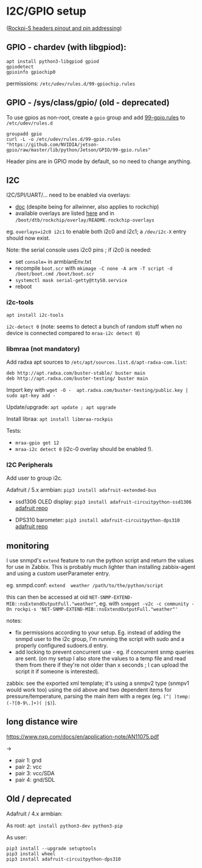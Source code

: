 # I2C/GPIO setup

([Rockpi-S headers pinout and pin 
addressing](https://wiki.radxa.com/RockpiS/hardware/gpio))

## GPIO - chardev (with libgpiod):

```
apt install python3-libgpiod gpiod
gpiodetect
gpioinfo gpiochip0
```

permissions: `/etc/udev/rules.d/99-gpiochip.rules`


## GPIO - /sys/class/gpio/ (old - deprecated)

To use gpios as non-root, create a `gpio` group and add
[99-gpio.rules](https://github.com/NVIDIA/jetson-gpio/raw/master/lib/python/Jetson/GPIO/99-gpio.rules)
to `/etc/udev/rules.d`

```
groupadd gpio
curl -L -o /etc/udev/rules.d/99-gpio.rules "https://github.com/NVIDIA/jetson-gpio/raw/master/lib/python/Jetson/GPIO/99-gpio.rules"
```

Header pins are in GPIO mode by default, so no need to change anything.

## I2C

I2C/SPI/UART/... need to be enabled via overlays:

- [doc](https://docs.armbian.com/User-Guide_Allwinner_overlays/) (despite being
  for allwinner, also applies to rockchip)
- available overlays are listed [here](https://wiki.radxa.com/Device-tree-overlays)
  and in `/boot/dtb/rockchip/overlay/README.rockchip-overlays`

eg. `overlays=i2c0 i2c1` to enable both i2c0 and i2c1; a `/dev/i2c-X` entry
should now exist.

Note: the serial console uses i2c0 pins ; if i2c0 is needed:
- set `console=` in armbianEnv.txt
- recompile `boot.scr` with `mkimage -C none -A arm -T script -d /boot/boot.cmd /boot/boot.scr`
- `systemctl mask serial-getty@ttyS0.service`
- reboot

### i2c-tools

`apt install i2c-tools`

`i2c-detect 0` (note: seems to detect a bunch of random stuff when no device is connected compared to `mraa-i2c detect 0`)

### libmraa (not mandatory)

Add radxa apt sources to `/etc/apt/sources.list.d/apt-radxa-com.list`:

```
deb http://apt.radxa.com/buster-stable/ buster main
deb http://apt.radxa.com/buster-testing/ buster main
```

Import key with `wget -O -  apt.radxa.com/buster-testing/public.key | sudo apt-key add -`

Update/upgrade: `apt update ; apt upgrade`

Install libraa: `apt install libmraa-rockpis`

Tests:

- `mraa-gpio get 12`
- `mraa-i2c detect 0` (i2c-0 overlay should be enabled !).


### I2C Peripherals

Add user to group i2c.

Adafruit / 5.x armbian: `pip3 install adafruit-extended-bus`

- ssd1306 OLED display: `pip3 install adafruit-circuitpython-ssd1306`
  [adafruit repo](https://github.com/adafruit/Adafruit_CircuitPython_SSD1306)

- DPS310 barometer: `pip3 install adafruit-circuitpython-dps310`
  [adafruit repo](https://github.com/adafruit/Adafruit_CircuitPython_DPS310)

## monitoring

I use snmpd's `extend` feature to run the python script and return the values
for use in Zabbix. This is probably much lighter than installing zabbix-agent
and using a custom userParameter entry.

eg. snmpd.conf: `extend  weather /path/to/the/python/script`

this can then be accessed at oid
`NET-SNMP-EXTEND-MIB::nsExtendOutputFull."weather"`, eg. with `snmpget -v2c -c
community -On rockpi-s 'NET-SNMP-EXTEND-MIB::nsExtendOutputFull."weather"'`

notes:

- fix permissions according to your setup. Eg. instead of adding the snmpd user
  to the i2c group, I'm running the script with sudo and a properly configured
  sudoers.d entry.
- add locking to prevent concurrent use - eg. if concurrent snmp queries are
  sent. (on my setup I also store the values to a temp file and read them from
  there if they're not older than x seconds ; I can upload the script it if
  someone is interested).

zabbix: see the exported xml template; it's using a snmpv2 type (snmpv1 would
work too) using the oid above and two dependent items for pressure/temperature,
parsing the main item with a regex (eg.  `(^| )temp:(-?[0-9\.]+)( |$)`).

## long distance wire

https://www.nxp.com/docs/en/application-note/AN11075.pdf

->

- pair 1: gnd
- pair 2: vcc
- pair 3: vcc/SDA
- pair 4: gnd/SDL


## Old / deprecated

Adafruit / 4.x armbian:

As root: `apt install python3-dev python3-pip`

As user:

```
pip3 install --upgrade setuptools
pip3 install wheel
pip3 install adafruit-circuitpython-dps310
```


